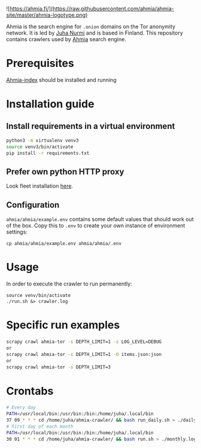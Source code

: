 ![https://ahmia.fi/](https://raw.githubusercontent.com/ahmia/ahmia-site/master/ahmia-logotype.png)

Ahmia is the search engine for `.onion` domains on the Tor anonymity
network. It is led by [Juha Nurmi](//github.com/juhanurmi) and is based
in Finland. This repository contains crawlers used by [Ahmia](https://ahmia.fi/) search engine.

# Prerequisites
[Ahmia-index](https://github.com/ahmia/ahmia-index) should be installed and running

# Installation guide

## Install requirements in a virtual environment

```sh
python3 -m virtualenv venv3
source venv3/bin/activate
pip install -r requirements.txt
```

## Prefer own python HTTP proxy

Look fleet installation
[here](https://github.com/ahmia/ahmia-crawler/tree/master/torfleet).

## Configuration

`ahmia/ahmia/example.env` contains some default values that should work out of the box.
Copy this to `.env` to create your own instance of environment settings:

```
cp ahmia/ahmia/example.env ahmia/ahmia/.env
```

# Usage

In order to execute the crawler to run permanently:
```
source venv/bin/activate
./run.sh &> crawler.log
```

# Specific run examples

```sh
scrapy crawl ahmia-tor -s DEPTH_LIMIT=1 -s LOG_LEVEL=DEBUG
or
scrapy crawl ahmia-tor -s DEPTH_LIMIT=1 -O items.json:json
or
scrapy crawl ahmia-tor -s DEPTH_LIMIT=3
```

# Crontabs

```sh
# Every day
PATH=/usr/local/bin:/usr/bin:/bin:/home/juha/.local/bin
37 09 * * * cd /home/juha/ahmia-crawler/ && bash run_daily.sh > ./daily.log 2>&1
# First day of each month
PATH=/usr/local/bin:/usr/bin:/bin:/home/juha/.local/bin
30 01 * * * cd /home/juha/ahmia-crawler/ && bash run.sh > ./monthly.log 2>&1
```
